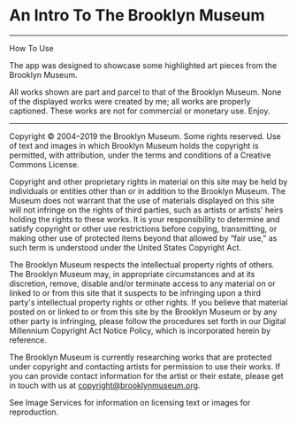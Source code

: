 # An Intro To The Brooklyn Museum #
<hr>
How To Use

The app was designed to showcase some highlighted art pieces from the Brooklyn Museum.

All works shown are part and parcel to that of the Brooklyn Museum. None of the displayed works were created by me; all works are properly captioned. These works are not for commercial or monetary use. Enjoy. 
<hr>

Copyright © 2004–2019 the Brooklyn Museum. Some rights reserved. Use of text and images in which Brooklyn Museum holds the copyright is permitted, with attribution, under the terms and conditions of a Creative Commons License.

Copyright and other proprietary rights in material on this site may be held by individuals or entities other than or in addition to the Brooklyn Museum. The Museum does not warrant that the use of materials displayed on this site will not infringe on the rights of third parties, such as artists or artists' heirs holding the rights to these works. It is your responsibility to determine and satisfy copyright or other use restrictions before copying, transmitting, or making other use of protected items beyond that allowed by “fair use,” as such term is understood under the United States Copyright Act.

The Brooklyn Museum respects the intellectual property rights of others. The Brooklyn Museum may, in appropriate circumstances and at its discretion, remove, disable and/or terminate access to any material on or linked to or from this site that it suspects to be infringing upon a third party's intellectual property rights or other rights. If you believe that material posted on or linked to or from this site by the Brooklyn Museum or by any other party is infringing, please follow the procedures set forth in our Digital Millennium Copyright Act Notice Policy, which is incorporated herein by reference.

The Brooklyn Museum is currently researching works that are protected under copyright and contacting artists for permission to use their works. If you can provide contact information for the artist or their estate, please get in touch with us at copyright@brooklynmuseum.org.

See Image Services for information on licensing text or images for reproduction.
